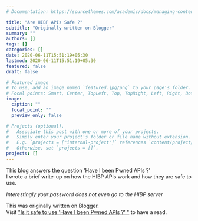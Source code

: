 ```yaml
---
# Documentation: https://sourcethemes.com/academic/docs/managing-content/

title: "Are HIBP APIs Safe ?"
subtitle: "Originally written on Blogger"
summary: ""
authors: []
tags: []
categories: []
date: 2020-06-11T15:51:19+05:30
lastmod: 2020-06-11T15:51:19+05:30
featured: false
draft: false

# Featured image
# To use, add an image named `featured.jpg/png` to your page's folder.
# Focal points: Smart, Center, TopLeft, Top, TopRight, Left, Right, BottomLeft, Bottom, BottomRight.
image:
  caption: ""
  focal_point: ""
  preview_only: false

# Projects (optional).
#   Associate this post with one or more of your projects.
#   Simply enter your project's folder or file name without extension.
#   E.g. `projects = ["internal-project"]` references `content/project/deep-learning/index.md`.
#   Otherwise, set `projects = []`.
projects: []
---
```

This blog answers the question 'Have I been Pwned APIs ?'  
I wrote a brief write-up on how the HIBP APIs work and how they are safe to use.  
  
*Interestingly your password does not even go to the HIBP server*  

This was originally written on Blogger.  
Visit ["Is it safe to use 'Have I been Pwned APIs ?' "](http://hacktheripper.blogspot.com/2020/06/is-it-safe-to-use-have-i-been-pwned-apis.html) to have a read.
